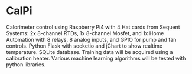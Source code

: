 # CalPi
Calorimeter control using Raspberry Pi4 with 4 Hat cards from Sequent Systems: 2x 8-channel RTDs, 1x 8-channel Mosfet, and 1x Home Automation with 8 relays, 8 analog inputs, and GPIO for pump and fan controls.
Python Flask with socketio and jChart to show realtime temperature.
SQLite database.
Training data will be acquired using a calibration heater.
Various machine learning algorithms will be tested with python libraries.

